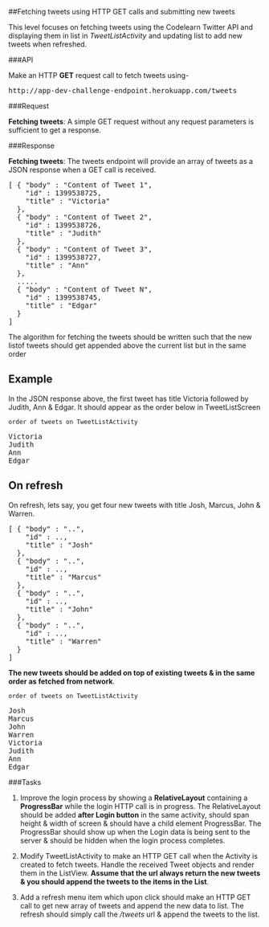 ##Fetching tweets using HTTP GET calls and submitting new tweets

This level focuses on fetching tweets using the Codelearn Twitter API and displaying them in list in *TweetListActivity* and updating list to add new tweets when refreshed.

###API

Make an HTTP **GET** request call to fetch tweets using-
<pre>
http://app-dev-challenge-endpoint.herokuapp.com/tweets
</pre>

###Request

**Fetching tweets**: A simple GET request without any request parameters is sufficient to get a response.

###Response

**Fetching tweets**: The tweets endpoint will provide an array of tweets as a JSON response when a GET call is received.

<pre>
[ { "body" : "Content of Tweet 1",
    "id" : 1399538725,
    "title" : "Victoria"
  },
  { "body" : "Content of Tweet 2",
    "id" : 1399538726,
    "title" : "Judith"
  },
  { "body" : "Content of Tweet 3",
    "id" : 1399538727,
    "title" : "Ann"
  },
  .....
  { "body" : "Content of Tweet N",
    "id" : 1399538745,
    "title" : "Edgar"
  }
]
</pre>


The algorithm for fetching the tweets should be written such that the new listof tweets should get appended above the current list but in the same order 

## Example

In the JSON response above, the first tweet has title Victoria followed by Judith, Ann & Edgar. It should appear as the order below in TweetListScreen 

`order of tweets on TweetListActivity`
<pre>
Victoria
Judith
Ann
Edgar
</pre>

## On refresh

On refresh, lets say, you get four new tweets with title Josh, Marcus, John & Warren.

<pre>
[ { "body" : "..",
    "id" : ..,
    "title" : "Josh"
  },
  { "body" : "..",
    "id" : ..,
    "title" : "Marcus"
  },
  { "body" : "..",
    "id" : ..,
    "title" : "John"
  },
  { "body" : "..",
    "id" : ..,
    "title" : "Warren"
  }  
]
</pre>

 **The new tweets should be added on top of existing tweets & in the same order as fetched from network**.

`order of tweets on TweetListActivity`
<pre>
<span class="highlight">Josh
Marcus
John
Warren</span>
Victoria
Judith
Ann
Edgar
</pre>


###Tasks

1. Improve the login process by showing a **RelativeLayout** containing a **ProgressBar** while the login HTTP call is in progress. The RelativeLayout should be added **after Login button** in the same activity, should span height & width of screen & should have a child element ProgressBar. The ProgressBar should show up when the Login data is being sent to the server & should be hidden when the login process completes.

2. Modify TweetListActivity to make an HTTP GET call when the Activity is created to fetch tweets. Handle the received Tweet objects and render them in the ListView. **Assume that the url always return the new tweets & you should append the tweets to the items in the List**.

3. Add a refresh menu item which upon click should make an HTTP GET call to get new array of tweets and append the new data to list. The refresh should simply call the */tweets* url & append the tweets to the list.

